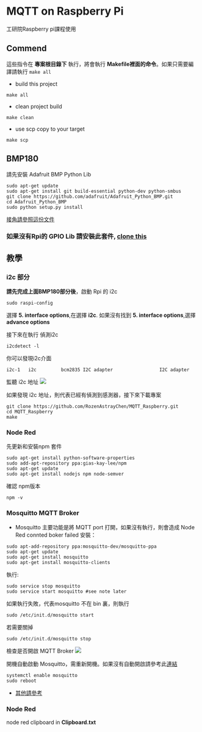 # MQTT on Raspberry Pi
工研院Raspberry pi課程使用

## Commend
這些指令在 __專案根目錄下__ 執行，將會執行 __Makefile裡面的命令__。如果只需要編譯請執行 ```make all```
- build this project
```
make all
```
- clean project build
```
make clean
```
- use scp copy to your target
```
make scp
```

## BMP180
請先安裝 Adafruit BMP Python Lib
```shell==
sudo apt-get update
sudo apt-get install git build-essential python-dev python-smbus
git clone https://github.com/adafruit/Adafruit_Python_BMP.git
cd Adafruit_Python_BMP
sudo python setup.py install
```
[接角請參照這份文件](https://cdn-learn.adafruit.com/downloads/pdf/using-the-bmp085-with-raspberry-pi.pdf)

### 如果沒有Rpi的 GPIO Lib 請安裝此套件, [clone this](https://github.com/adafruit/Adafruit_Python_GPIO) 

## 教學

### i2c 部分
__請先完成上面BMP180部分後__，啟動 Rpi 的 i2c
```shell==
sudo raspi-config
```
選擇 __5. interface options__,在選擇 __i2c__.
如果沒有找到 __5. interface options__,選擇 __advance options__

接下來在執行 偵測i2c 
```shell==
i2cdetect -l
``` 
你可以發現i2c介面
```shell==
i2c-1	i2c       	bcm2835 I2C adapter             	I2C adapter
```
監聽 i2c 地址
![](https://i.imgur.com/cVJXEz2.jpg)

如果發現 i2c 地址，則代表已經有偵測到感測器，接下來下載專案
```shell==
git clone https://github.com/RozenAstrayChen/MQTT_Raspberry.git
cd MQTT_Raspberry
make
```

### Node Red
先更新和安裝npm 套件
```shell==
sudo apt-get install python-software-properties
sudo add-apt-repository ppa:gias-kay-lee/npm
sudo apt-get update
sudo apt-get install nodejs npm node-semver
```
確認 npm版本
```shell==
npm -v
```
### Mosquitto MQTT Broker
- Mosquitto 主要功能是將 MQTT port 打開，如果沒有執行，則會造成 Node Red connted boker failed
安裝：
```shell==
sudo apt-add-repository ppa:mosquitto-dev/mosquitto-ppa
sudo apt-get update
sudo apt-get install mosquitto
sudo apt-get install mosquitto-clients
```
執行:
```shell==
sudo service stop mosquitto
sudo service start mosquitto #see note later
```
如果執行失敗，代表mosquitto 不在 bin 裏，則執行
```shell==
sudo /etc/init.d/mosquitto start 
```
若需要關掉
```shell==
sudo /etc/init.d/mosquitto stop 
```
檢查是否開啟 MQTT Broker
![](https://i.imgur.com/IIEyBwT.jpg)

開機自動啟動 Mosquitto，需重新開機。如果沒有自動開啟請參考此[連結](https://forums.debiancn.org/t/mosquitto-1-4-10/393/8) 
```shell==
systemctl enable mosquitto
sudo reboot
```

- [其他請參考](http://www.steves-internet-guide.com/install-mosquitto-broker/)

### Node Red


node red clipboard in __Clipboard.txt__